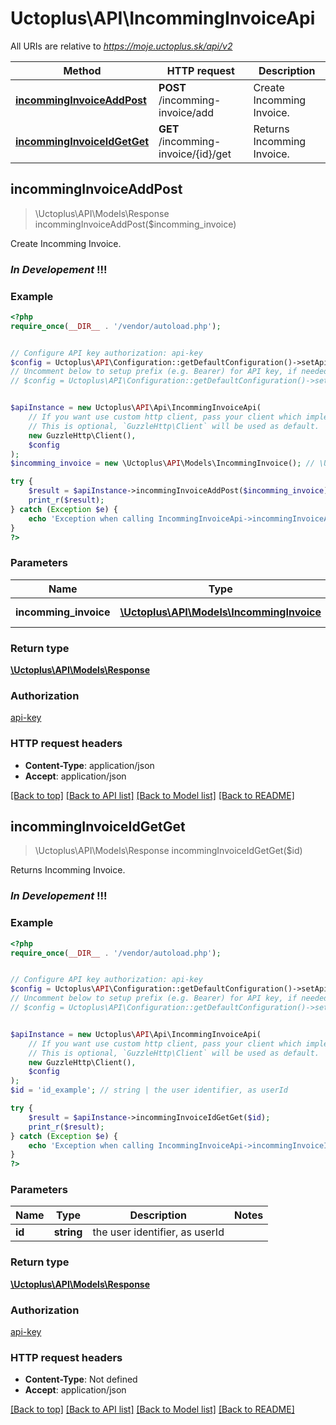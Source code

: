 # Uctoplus\API\IncommingInvoiceApi

All URIs are relative to *https://moje.uctoplus.sk/api/v2*

Method | HTTP request | Description
------------- | ------------- | -------------
[**incommingInvoiceAddPost**](IncommingInvoiceApi.md#incommingInvoiceAddPost) | **POST** /incomming-invoice/add | Create Incomming Invoice.
[**incommingInvoiceIdGetGet**](IncommingInvoiceApi.md#incommingInvoiceIdGetGet) | **GET** /incomming-invoice/{id}/get | Returns Incomming Invoice.



## incommingInvoiceAddPost

> \Uctoplus\API\Models\Response incommingInvoiceAddPost($incomming_invoice)

Create Incomming Invoice.

### _In Developement_ !!!

### Example

```php
<?php
require_once(__DIR__ . '/vendor/autoload.php');


// Configure API key authorization: api-key
$config = Uctoplus\API\Configuration::getDefaultConfiguration()->setApiKey('api-key', 'YOUR_API_KEY');
// Uncomment below to setup prefix (e.g. Bearer) for API key, if needed
// $config = Uctoplus\API\Configuration::getDefaultConfiguration()->setApiKeyPrefix('api-key', 'Bearer');


$apiInstance = new Uctoplus\API\Api\IncommingInvoiceApi(
    // If you want use custom http client, pass your client which implements `GuzzleHttp\ClientInterface`.
    // This is optional, `GuzzleHttp\Client` will be used as default.
    new GuzzleHttp\Client(),
    $config
);
$incomming_invoice = new \Uctoplus\API\Models\IncommingInvoice(); // \Uctoplus\API\Models\IncommingInvoice | Incomming Invoice

try {
    $result = $apiInstance->incommingInvoiceAddPost($incomming_invoice);
    print_r($result);
} catch (Exception $e) {
    echo 'Exception when calling IncommingInvoiceApi->incommingInvoiceAddPost: ', $e->getMessage(), PHP_EOL;
}
?>
```

### Parameters


Name | Type | Description  | Notes
------------- | ------------- | ------------- | -------------
 **incomming_invoice** | [**\Uctoplus\API\Models\IncommingInvoice**](../Model/IncommingInvoice.md)| Incomming Invoice |

### Return type

[**\Uctoplus\API\Models\Response**](../Model/Response.md)

### Authorization

[api-key](../../README.md#api-key)

### HTTP request headers

- **Content-Type**: application/json
- **Accept**: application/json

[[Back to top]](#) [[Back to API list]](../../README.md#documentation-for-api-endpoints)
[[Back to Model list]](../../README.md#documentation-for-models)
[[Back to README]](../../README.md)


## incommingInvoiceIdGetGet

> \Uctoplus\API\Models\Response incommingInvoiceIdGetGet($id)

Returns Incomming Invoice.

### _In Developement_ !!!

### Example

```php
<?php
require_once(__DIR__ . '/vendor/autoload.php');


// Configure API key authorization: api-key
$config = Uctoplus\API\Configuration::getDefaultConfiguration()->setApiKey('api-key', 'YOUR_API_KEY');
// Uncomment below to setup prefix (e.g. Bearer) for API key, if needed
// $config = Uctoplus\API\Configuration::getDefaultConfiguration()->setApiKeyPrefix('api-key', 'Bearer');


$apiInstance = new Uctoplus\API\Api\IncommingInvoiceApi(
    // If you want use custom http client, pass your client which implements `GuzzleHttp\ClientInterface`.
    // This is optional, `GuzzleHttp\Client` will be used as default.
    new GuzzleHttp\Client(),
    $config
);
$id = 'id_example'; // string | the user identifier, as userId

try {
    $result = $apiInstance->incommingInvoiceIdGetGet($id);
    print_r($result);
} catch (Exception $e) {
    echo 'Exception when calling IncommingInvoiceApi->incommingInvoiceIdGetGet: ', $e->getMessage(), PHP_EOL;
}
?>
```

### Parameters


Name | Type | Description  | Notes
------------- | ------------- | ------------- | -------------
 **id** | **string**| the user identifier, as userId |

### Return type

[**\Uctoplus\API\Models\Response**](../Model/Response.md)

### Authorization

[api-key](../../README.md#api-key)

### HTTP request headers

- **Content-Type**: Not defined
- **Accept**: application/json

[[Back to top]](#) [[Back to API list]](../../README.md#documentation-for-api-endpoints)
[[Back to Model list]](../../README.md#documentation-for-models)
[[Back to README]](../../README.md)

